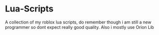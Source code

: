 # Lua-Scripts
A collection of my roblox lua scripts, do remember though i am still a new programmer so dont expect really good quality. Also i mostly use Orion Lib
